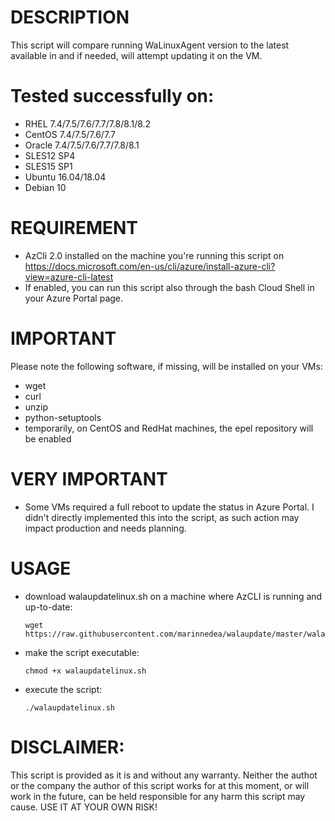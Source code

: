 # DESCRIPTION
This script will compare running WaLinuxAgent version to the latest available in and if needed, will attempt updating it on the VM.


# Tested successfully on:
- RHEL 7.4/7.5/7.6/7.7/7.8/8.1/8.2
- CentOS 7.4/7.5/7.6/7.7
- Oracle 7.4/7.5/7.6/7.7/7.8/8.1
- SLES12 SP4
- SLES15 SP1
- Ubuntu 16.04/18.04
- Debian 10

# REQUIREMENT
- AzCli 2.0 installed on the machine you're running this script on <https://docs.microsoft.com/en-us/cli/azure/install-azure-cli?view=azure-cli-latest>
- If enabled, you can run this script also through the bash Cloud Shell in your Azure Portal page.

# IMPORTANT
Please note the following software, if missing, will be installed on your VMs:
- wget
- curl
- unzip
- python-setuptools
- temporarily, on CentOS and RedHat machines, the epel repository will be enabled

# VERY IMPORTANT
- Some VMs required a full reboot to update the status in Azure Portal. I didn't directly implemented this into the script, as such action may impact production and needs planning.

# USAGE
- download walaupdatelinux.sh on a machine where AzCLI is running and up-to-date:

      wget https://raw.githubusercontent.com/marinnedea/walaupdate/master/walaupdatelinux.sh
        
- make the script executable:

      chmod +x walaupdatelinux.sh
        
- execute the script:

      ./walaupdatelinux.sh
       
# DISCLAIMER: 
This script is provided as it is and without any warranty. 
Neither the authot or the company the author of this script works for at this moment, or will work in the future, can be held responsible for any
harm this script may cause. 
USE IT AT YOUR OWN RISK!
